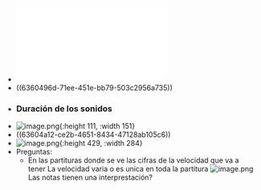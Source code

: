 - ![Teoria Musical.pdf](../assets/Teoria_Musical_1667254368489_0.pdf)
- ((6360496d-71ee-451e-bb79-503c2956a735))
- ### Duración de los sonidos
- ![image.png](../assets/image_1667254731182_0.png){:height 111, :width 151}
- ((63604a12-ce2b-4651-8434-47128ab105c6))
- ![image.png](../assets/image_1667254953611_0.png){:height 429, :width 284}
- Preguntas:
	- En las partituras donde se ve las cifras de la velocidad que va a tener
	  La velocidad varia o es unica en toda la partitura
	  ![image.png](../assets/image_1667659077742_0.png)
	  Las notas tienen una interprestación?